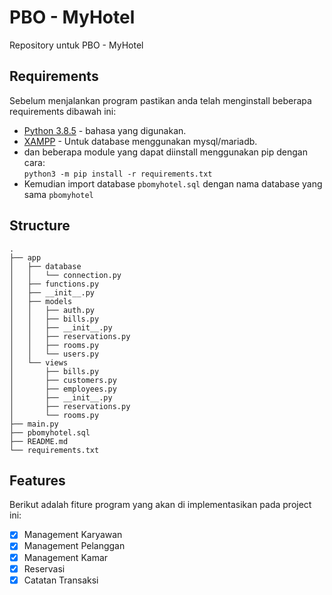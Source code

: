 # PBO - MyHotel
Repository untuk PBO - MyHotel

## Requirements
Sebelum menjalankan program pastikan anda telah menginstall beberapa requirements dibawah ini:

- [Python 3.8.5](https://python.org) - bahasa yang digunakan.  
- [XAMPP](https://www.apachefriends.org/download.html) - Untuk database menggunakan mysql/mariadb.  
- dan beberapa module yang dapat diinstall menggunakan pip dengan cara:  
`python3 -m pip install -r requirements.txt`  
- Kemudian import database `pbomyhotel.sql` dengan nama database yang sama `pbomyhotel`  
## Structure
```raw
.
├── app
│   ├── database
│   │   └── connection.py
│   ├── functions.py
│   ├── __init__.py
│   ├── models
│   │   ├── auth.py
│   │   ├── bills.py
│   │   ├── __init__.py
│   │   ├── reservations.py
│   │   ├── rooms.py
│   │   └── users.py
│   └── views
│       ├── bills.py
│       ├── customers.py
│       ├── employees.py
│       ├── __init__.py
│       ├── reservations.py
│       └── rooms.py
├── main.py
├── pbomyhotel.sql
├── README.md
└── requirements.txt
```

## Features
Berikut adalah fiture program yang akan di implementasikan pada project ini:
- [x] Management Karyawan 
- [x] Management Pelanggan 
- [x] Management Kamar 
- [x] Reservasi 
- [x] Catatan Transaksi
